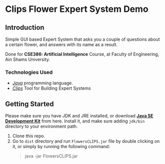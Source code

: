 # Clips Flower Expert System Demo

## Introduction
Simple GUI based Expert System that asks you a couple of questions about a certain flower, and answers with its name as a result.<br>

Done for **CSE386: Artificial Intelligence** Course, at Faculty of Engineering, Ain Shams University.

### Technologies Used
- [*Java*](https://www.java.com/en) programming language.
- [*Clips*](http://www.clipsrules.net) Tool for Building Expert Systems

## Getting Started
Please make sure you have JDK and JRE installed, or download [**Java SE Development Kit**](https://www.oracle.com/technetwork/java/javase/downloads/jdk8-downloads-2133151.html) from here. Install it, and make sure adding `jdk/bin` directory to your environment path.

1. Clone this repo.
2. Go to `dist` directory and run `FlowersCLIPS.jar` file by double clicking on it, or simply by running the following command:
    >java -jar FlowersCLIPS.jar <br>

